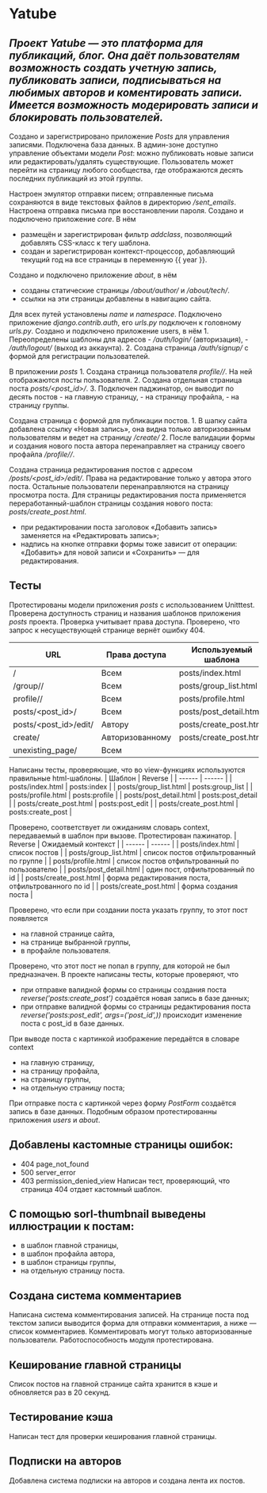 # Yatube

## _Проект Yatube — это платформа для публикаций, блог. Она даёт пользователям возможность создать учетную запись, публиковать записи, подписываться на любимых авторов и коментировать записи. Имеется возможность модерировать записи и блокировать пользователей._

Создано и зарегистрировано приложение *Posts* для управления записями.
Подключена база данных.
В админ-зоне доступно управление объектами модели *Post*: можно публиковать новые записи или редактировать/удалять существующие.
Пользователь может перейти на страницу любого сообщества, где отображаются десять последних публикаций из этой группы.

Настроен эмулятор отправки писем; отправленные письма сохраняются в виде текстовых файлов в директорию _/sent_emails_. Настроена отправка письма при восстановлении пароля. 
Создано и подключено приложение *core*. В нём
- размещён и зарегистрирован фильтр _addclass_, позволяющий добавлять CSS-класс к тегу шаблона.
- создан и зарегистрирован контекст-процессор, добавляющий текущий год на все страницы в переменную {{ year }}.

Создано и подключено приложение *about*, в нём
- созданы статические страницы _/about/author/_ и _/about/tech/_.
- ссылки на эти страницы добавлены в навигацию сайта.

Для всех путей установлены _name_ и _namespace_.
Подключено приложение *django.contrib.auth*, его _urls.py_ подключен к головному _urls.py_.
Создано и подключено приложение users, в нём
    1. Переопределены шаблоны для адресов
       - _/auth/login/_ (авторизация),
       - _/auth/logout/_ (выход из аккаунта).
    2. Создана страница _/auth/signup/_ с формой для регистрации пользователей.

В приложении *posts*
    1. Создана страница пользователя _profile/<username>/_. На ней отображаются посты пользователя.
    2. Создана отдельная страница поста _posts/<post_id>/_.
    3. Подключен паджинатор, он выводит по десять постов 
       - на главную страницу,
       - на страницу профайла,
       - на страницу группы.

Создана страница с формой для публикации постов.
    1. В шапку сайта добавлена ссылку «Новая запись», она видна только авторизованным пользователям и ведет на страницу _/create/_
    2. После валидации формы и создания нового поста автора перенаправляет на страницу своего профайла _/profile/<username>/_.

Создана страница редактирования постов с адресом _/posts/<post_id>/edit/_. 
Права на редактирование только у автора этого поста. Остальные пользователи перенаправляются на страницу просмотра поста.
Для страницы редактирования поста применяется переработанный-шаблон страницы создания нового поста: _posts/create_post.html_. 
- при редактировании поста заголовок «Добавить запись» заменяется на «Редактировать запись»;
- надпись на кнопке отправки формы тоже зависит от операции: «Добавить» для новой записи и «Сохранить» — для редактирования.
## Тесты
Протестированы модели приложения *posts* с использованием Unitttest.
Проверена доступность страниц и названия шаблонов приложения *posts* проекта. Проверка учитывает права доступа. 
Проверено, что запрос к несуществующей странице вернёт ошибку 404.

| URL | Права доступа | Используемый шаблона |
| ------ | ------ | ------ |
| / | Всем | posts/index.html |
| /group/<slug>/ | Всем | posts/group_list.html |
| profile/<username>/ | Всем | posts/profile.html |
| posts/<post_id>/ | Всем | posts/post_detail.html |
| posts/<post_id>/edit/ | Автору | posts/create_post.html |
| create/ | Авторизованному | posts/create_post.html |
| unexisting_page/ | Всем | |

Написаны тесты, проверяющие, что во view-функциях используются правильные html-шаблоны.
| Шаблон | Reverse |
| ------ | ------ |
| posts/index.html | posts:index |
| posts/group_list.html | posts:group_list |
| posts/profile.html | posts:profile |
| posts/post_detail.html | posts:post_detail |
| posts/create_post.html | posts:post_edit |
| posts/create_post.html | posts:create_post |

Проверено, соответствует ли ожиданиям словарь context, передаваемый в шаблон при вызове. Протестирован пажинатор.
| Reverse | Ожидаемый контекст |
| ------ | ------ |
| posts/index.html | список постов |
| posts/group_list.html | список постов отфильтрованный по группе |
| posts/profile.html | список постов отфильтрованный по пользователю |
| posts/post_detail.html | один пост, отфильтрованный по id |
| posts/create_post.html | форма редактирования поста, отфильтрованного по id |
| posts/create_post.html | форма создания поста |

Проверено, что если при создании поста указать группу, то этот пост появляется 
- на главной странице сайта,
- на странице выбранной группы,
- в профайле пользователя.

Проверено, что этот пост не попал в группу, для которой не был предназначен.
В проекте написаны тесты, которые проверяют, что
- при отправке валидной формы со страницы создания поста _reverse('posts:create_post')_ создаётся новая запись в базе данных;
- при отправке валидной формы со страницы редактирования поста _reverse('posts:post_edit', args=('post_id',))_ происходит изменение поста с post_id в базе данных.

При выводе поста с картинкой изображение передаётся в словаре context 
- на главную страницу,
- на страницу профайла,
- на страницу группы,
- на отдельную страницу поста;

При отправке поста с картинкой через форму *PostForm* создаётся запись в базе данных.
Подобным образом протестированны приложения *users* и *about*.
## Добавлены кастомные страницы ошибок:
- 404 page_not_found
- 500 server_error
- 403 permission_denied_view
Написан тест, проверяющий, что страница 404 отдает кастомный шаблон.
## С помощью sorl-thumbnail выведены иллюстрации к постам: 
- в шаблон главной страницы,
- в шаблон профайла автора,
- в шаблон страницы группы,
- на отдельную страницу поста.
## Создана система комментариев
Написана система комментирования записей. На странице поста под текстом записи выводится форма для отправки комментария, а ниже — список комментариев. Комментировать могут только авторизованные пользователи. Работоспособность модуля протестирована.
## Кеширование главной страницы
Список постов на главной странице сайта хранится в кэше и обновляется раз в 20 секунд.
## Тестирование кэша
Написан тест для проверки кеширования главной страницы.
## Подписки на авторов
Добавлена система подписки на авторов и создана лента их постов.
